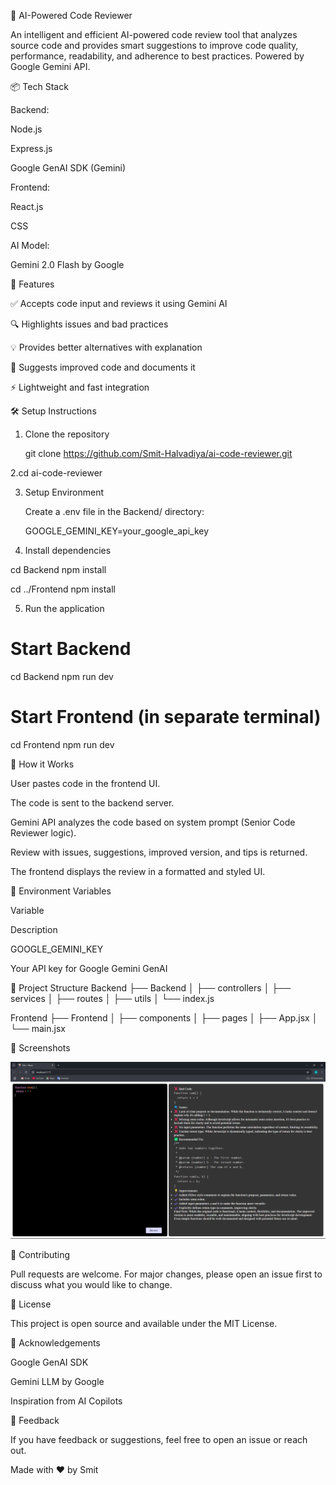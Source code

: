 🧠 AI-Powered Code Reviewer

An intelligent and efficient AI-powered code review tool that analyzes source code and provides smart suggestions to improve code quality, performance, readability, and adherence to best practices. Powered by Google Gemini API.

📦 Tech Stack

Backend:

Node.js

Express.js

Google GenAI SDK (Gemini)

Frontend:

React.js

CSS

AI Model:

Gemini 2.0 Flash by Google

🚀 Features

✅ Accepts code input and reviews it using Gemini AI

🔍 Highlights issues and bad practices

💡 Provides better alternatives with explanation

📝 Suggests improved code and documents it

⚡ Lightweight and fast integration

🛠️ Setup Instructions

1. Clone the repository
   
   git clone https://github.com/Smit-Halvadiya/ai-code-reviewer.git

2.cd ai-code-reviewer

3. Setup Environment

   Create a .env file in the Backend/ directory:

   GOOGLE_GEMINI_KEY=your_google_api_key

4. Install dependencies

cd Backend
npm install

cd ../Frontend
npm install

5. Run the application

# Start Backend
cd Backend
npm run dev

# Start Frontend (in separate terminal)
cd Frontend
npm run dev

🧠 How it Works

User pastes code in the frontend UI.

The code is sent to the backend server.

Gemini API analyzes the code based on system prompt (Senior Code Reviewer logic).

Review with issues, suggestions, improved version, and tips is returned.

The frontend displays the review in a formatted and styled UI.

🔐 Environment Variables

Variable

Description

GOOGLE_GEMINI_KEY

Your API key for Google Gemini GenAI

📁 Project Structure
Backend
├── Backend
│   ├── controllers
│   ├── services
│   ├── routes
│   ├── utils
│   └── index.js

Frontend
├── Frontend
│   ├── components
│   ├── pages
│   ├── App.jsx
│   └── main.jsx

📸 Screenshots

![Alt text](./assets/codeReviewer.png)

🤝 Contributing

Pull requests are welcome. For major changes, please open an issue first to discuss what you would like to change.

📄 License

This project is open source and available under the MIT License.

🙏 Acknowledgements

Google GenAI SDK

Gemini LLM by Google

Inspiration from AI Copilots

💬 Feedback

If you have feedback or suggestions, feel free to open an issue or reach out.

Made with ❤️ by Smit

